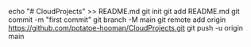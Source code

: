 echo "# CloudProjects" >> README.md
git init
git add README.md
git commit -m "first commit"
git branch -M main
git remote add origin https://github.com/potatoe-hooman/CloudProjects.git
git push -u origin main
